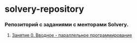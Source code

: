 # solvery-repository

### Репозиторий с заданиями с менторами Solvery.

1.  [Занятие 0. Вводное - параллельное программирование](https://github.com/MaximGilman/solvery-repository/tree/master/threads.%2001.2023)